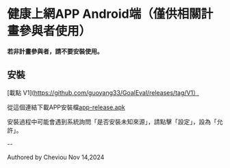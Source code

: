 # 健康上網APP Android端（僅供相關計畫參與者使用）

**若非計畫參與者，請不要安裝使用。**

## 安裝

[載點 V1](https://github.com/guoyang33/GoalEval/releases/tag/V1）

從這個連結下載APP安裝檔[app-release.apk](https://github.com/guoyang33/GoalEval/releases/download/V1/app-release.apk)

安裝過程中可能會遇到系統詢問「是否安裝未知來源」，請點擊「設定」，設為「允許」。

--

Authored by Cheviou Nov 14,2024
